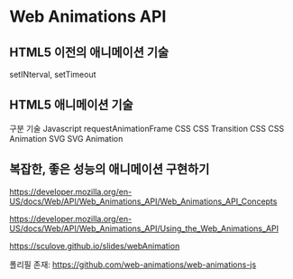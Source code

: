 # Web Animations API

## HTML5 이전의 애니메이션 기술

setINterval, setTimeout

## HTML5 애니메이션 기술

구분	기술
Javascript	requestAnimationFrame
CSS	CSS Transition
CSS	CSS Animation
SVG	SVG Animation

## 복잡한, 좋은 성능의 애니메이션 구현하기

https://developer.mozilla.org/en-US/docs/Web/API/Web_Animations_API/Web_Animations_API_Concepts

https://developer.mozilla.org/en-US/docs/Web/API/Web_Animations_API/Using_the_Web_Animations_API

https://sculove.github.io/slides/webAnimation

폴리필 존재: https://github.com/web-animations/web-animations-js
